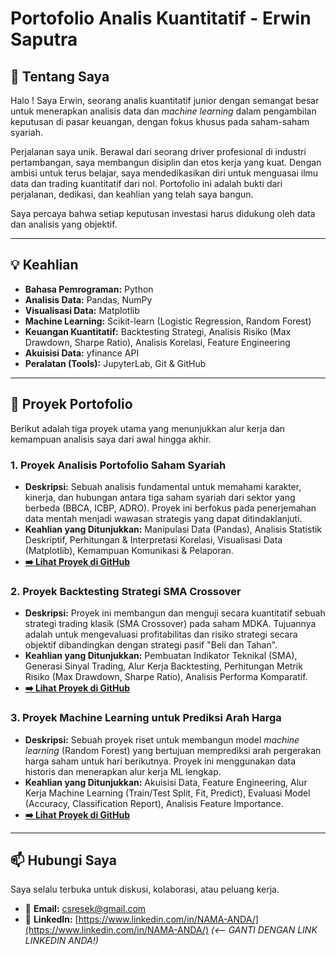# Portofolio Analis Kuantitatif - Erwin Saputra

## 👋 Tentang Saya
 Halo ! Saya Erwin, seorang analis kuantitatif junior dengan semangat besar untuk menerapkan analisis data dan *machine learning* dalam pengambilan keputusan di pasar keuangan, dengan fokus khusus pada saham-saham syariah.

Perjalanan saya unik. Berawal dari seorang driver profesional di industri pertambangan, saya membangun disiplin dan etos kerja yang kuat. Dengan ambisi untuk terus belajar, saya mendedikasikan diri untuk menguasai ilmu data dan trading kuantitatif dari nol. Portofolio ini adalah bukti dari perjalanan, dedikasi, dan keahlian yang telah saya bangun.

Saya percaya bahwa setiap keputusan investasi harus didukung oleh data dan analisis yang objektif.

---

## 💡 Keahlian

- **Bahasa Pemrograman:** Python
- **Analisis Data:** Pandas, NumPy
- **Visualisasi Data:** Matplotlib
- **Machine Learning:** Scikit-learn (Logistic Regression, Random Forest)
- **Keuangan Kuantitatif:** Backtesting Strategi, Analisis Risiko (Max Drawdown, Sharpe Ratio), Analisis Korelasi, Feature Engineering
- **Akuisisi Data:** yfinance API
- **Peralatan (Tools):** JupyterLab, Git & GitHub

---

## 📂 Proyek Portofolio
Berikut adalah tiga proyek utama yang menunjukkan alur kerja dan kemampuan analisis saya dari awal hingga akhir.

### 1. Proyek Analisis Portofolio Saham Syariah
- **Deskripsi:** Sebuah analisis fundamental untuk memahami karakter, kinerja, dan hubungan antara tiga saham syariah dari sektor yang berbeda (BBCA, ICBP, ADRO). Proyek ini berfokus pada penerjemahan data mentah menjadi wawasan strategis yang dapat ditindaklanjuti.
- **Keahlian yang Ditunjukkan:** Manipulasi Data (Pandas), Analisis Statistik Deskriptif, Perhitungan & Interpretasi Korelasi, Visualisasi Data (Matplotlib), Kemampuan Komunikasi & Pelaporan.
- **[➡️ Lihat Proyek di GitHub](https://github.com/saputra-dotcom/Analisis-Data-Keuangan/blob/main/Proyek%20Analisis%20Portofolio.ipynb)** 

### 2. Proyek Backtesting Strategi SMA Crossover
- **Deskripsi:** Proyek ini membangun dan menguji secara kuantitatif sebuah strategi trading klasik (SMA Crossover) pada saham MDKA. Tujuannya adalah untuk mengevaluasi profitabilitas dan risiko strategi secara objektif dibandingkan dengan strategi pasif "Beli dan Tahan".
- **Keahlian yang Ditunjukkan:** Pembuatan Indikator Teknikal (SMA), Generasi Sinyal Trading, Alur Kerja Backtesting, Perhitungan Metrik Risiko (Max Drawdown, Sharpe Ratio), Analisis Performa Komparatif.
- **[➡️ Lihat Proyek di GitHub](https://github.com/saputra-dotcom/Analisis-Data-Keuangan/blob/main/Proyek%20Backtesting%20Strategi%20Komprehensif.ipynb)** 

### 3. Proyek Machine Learning untuk Prediksi Arah Harga
- **Deskripsi:** Sebuah proyek riset untuk membangun model *machine learning* (Random Forest) yang bertujuan memprediksi arah pergerakan harga saham untuk hari berikutnya. Proyek ini menggunakan data historis dan menerapkan alur kerja ML lengkap.
- **Keahlian yang Ditunjukkan:** Akuisisi Data, Feature Engineering, Alur Kerja Machine Learning (Train/Test Split, Fit, Predict), Evaluasi Model (Accuracy, Classification Report), Analisis Feature Importance.
- **[➡️ Lihat Proyek di GitHub](https://github.com/saputra-dotcom/Analisis-Data-Keuangan/blob/main/Proyek%20Mechine%20learning%20Komprehensif.ipynb)** 

---

## 📫 Hubungi Saya
Saya selalu terbuka untuk diskusi, kolaborasi, atau peluang kerja.

- 📧 **Email:** csresek@gmail.com
- 💼 **LinkedIn:** [https://www.linkedin.com/in/NAMA-ANDA/](https://www.linkedin.com/in/NAMA-ANDA/) *(<-- GANTI DENGAN LINK LINKEDIN ANDA!)*
